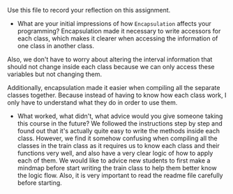 Use this file to record your reflection on this assignment.

- What are your initial impressions of how `Encapsulation` affects your programming?
Encapsulation made it necessary to write accessors for each class, which makes it clearer when accessing the information of one class in another class. 

Also, we don't have to worry about altering the interval information that should not change inside each class because we can only access these variables but not changing them. 

Additionally, encapsulation made it easier when compiling all the separate classes together. Because instead of having to know how each class work, I only have to understand what they do in order to use them. 

- What worked, what didn't, what advice would you give someone taking this course in the future?
We followed the instructions step by step and found out that it's actually quite easy to write the methods inside each class. However, we find it somehow confusing when compiling all the classes in the train class as it requires us to know each class and their functions very well, and also have a very clear logic of how to apply each of them. We would like to advice new students to first make a mindmap before start writing the train class to help them better know the logic flow. Also, it is very important to read the readme file carefully before starting. 
